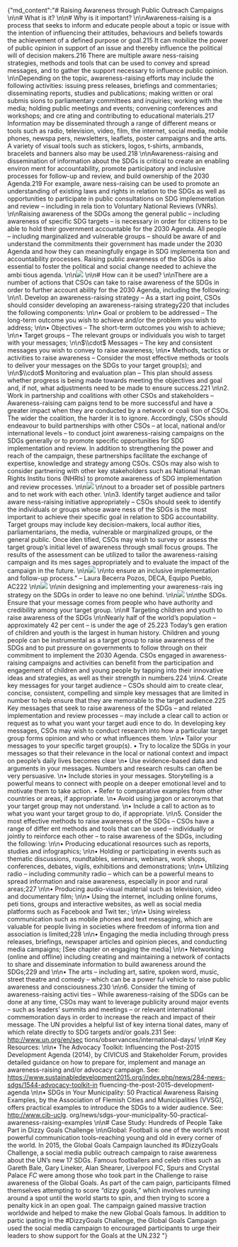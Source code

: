 {"md_content":"# Raising Awareness through Public Outreach Campaigns  \n\n# What is it?  \n\n# Why is it important?  \n\nAwareness-raising is a process that seeks to inform and educate people about a topic or issue with the intention of influencing their attitudes, behaviours and beliefs towards the achievement of a defined purpose or goal.215 It can mobilize the power of public opinion in support of an issue and thereby influence the political will of decision makers.216 There are multiple aware­ ness-raising strategies, methods and tools that can be used to convey and spread messages, and to gather the support necessary to influence public opinion.  \n\nDepending on the topic, awareness-raising efforts may include the following activities: issuing press releases, briefings and commentaries; disseminating reports, studies and publications; making written or oral submis­ sions to parliamentary committees and inquiries; working with the media; holding public meetings and events; convening conferences and workshops; and cre­ ating and contributing to educational materials.217 Information may be disseminated through a range of different means or tools such as radio, television, video, film, the internet, social media, mobile phones, newspa­ pers, newsletters, leaflets, poster campaigns and the arts. A variety of visual tools such as stickers, logos, t-shirts, armbands, bracelets and banners also may be used.218  \n\nAwareness-raising and dissemination of information about the SDGs is critical to create an enabling environ­ ment for accountability, promote participatory and inclusive processes for follow-up and review, and build ownership of the 2030 Agenda.219 For example, aware­ ness-raising can be used to promote an understanding of existing laws and rights in relation to the SDGs as well as opportunities to participate in public consultations on SDG implementation and review – including in rela­ tion to Voluntary National Reviews (VNRs).  \n\nRaising awareness of the SDGs among the general public – including awareness of specific SDG targets – is necessary in order for citizens to be able to hold their government accountable for the 2030 Agenda. All people – including marginalized and vulnerable groups – should be aware of and understand the commitments their government has made under the 2030 Agenda and how they can meaningfully engage in SDG implementa­ tion and accountability processes. Raising public awareness of the SDGs is also essential to foster the political and social change needed to achieve the ambi­ tious agenda.  \n\n![](images/edaf125909a3d0d2974369c86f61bbb8ddd0584e85a14339be946e11ff6539ae.jpg)  \n\n# How can it be used?  \n\nThere are a number of actions that CSOs can take to raise awareness of the SDGs in order to further account­ ability for the 2030 Agenda, including the following:  \n\n1. Develop an awareness-raising strategy – As a start­ ing point, CSOs should consider developing an awareness-raising strategy220 that includes the following components:  \n\n•  Goal or problem to be addressed – The long-term outcome you wish to achieve and/or the problem you wish to address;  \n\n• Objectives – The short-term outcomes you wish to achieve;  \n\n• Target groups – The relevant groups or individuals you wish to target with your messages;  \n\n$\\cdot$ Messages – The key and consistent messages you wish to convey to raise awareness;  \n\n• Methods, tactics or activities to raise awareness – Consider the most effective methods or tools to deliver your messages on the SDGs to your target group(s); and  \n\n$\\cdot$ Monitoring and evaluation plan – This plan should assess whether progress is being made towards meeting the objectives and goal and, if not, what adjustments need to be made to ensure success.221  \n\n2. Work in partnership and coalitions with other CSOs and stakeholders – Awareness-raising cam­ paigns tend to be more successful and have a greater impact when they are conducted by a network or coali­ tion of CSOs. The wider the coalition, the harder it is to ignore. Accordingly, CSOs should endeavour to build partnerships with other CSOs – at local, national and/or international levels – to conduct joint awareness-raising campaigns on the SDGs generally or to promote specific opportunities for SDG implementation and review. In addition to strengthening the power and reach of the campaign, these partnerships facilitate the exchange of expertise, knowledge and strategy among CSOs. CSOs may also wish to consider partnering with other key stakeholders such as National Human Rights Institu­ tions (NHRIs) to promote awareness of SDG implementation and review processes.  \n\n![](images/b1203633e6f192e4e76a079252eedaffe39d010efa848b43209b5ed26e0675fb.jpg)  \n\nout to a broader set of possible partners and to net­ work with each other.  \n\n3. Identify target audience and tailor aware­ ness-raising initiative appropriately – CSOs should seek to identify the individuals or groups whose aware­ ness of the SDGs is the most important to achieve their specific goal in relation to SDG accountability. Target groups may include key decision-makers, local author­ ities, parliamentarians, the media, vulnerable or marginalized groups, or the general public. Once iden­ tified, CSOs may wish to survey or assess the target group’s initial level of awareness through small focus groups. The results of the assessment can be utilized to tailor the awareness-raising campaign and its mes­ sages appropriately and to evaluate the impact of the campaign in the future.  \n\n![](images/3bab22aed59a6d1c84fd4daa5d2b5e58597fc295c2122d6f73ab2a161a87c57b.jpg)  \n\nto ensure an inclusive implementation and follow-up process.” – Laura Becerra Pozos, DECA, Equipo Pueblo, AC222  \n\n![](images/53b58f99027061bc78ff236ad49860c5c189155ab7999525f4d9e9f9fa65a0bb.jpg)  \n\nin designing and implementing your awareness-rais­ ing strategy on the SDGs in order to leave no one behind.  \n\n![](images/e69a79363ae2cd3b2e667f2643d768a9283a856f1a524805bf0c4624ee90340a.jpg)  \n\nthe SDGs. Ensure that your message comes from people who have authority and credibility among your target group.  \n\n# Targeting children and youth to raise awareness of the SDGs  \n\nNearly half of the world’s population – approximately 42 per cent – is under the age of 25.223 Today’s gen­ eration of children and youth is the largest in human history. Children and young people can be instrumental as a target group to raise awareness of the SDGs and to put pressure on governments to follow through on their commitment to implement the 2030 Agenda. CSOs engaged in awareness-raising campaigns and activities can benefit from the participation and engagement of children and young people by tapping into their innovative ideas and strategies, as well as their strength in numbers.224  \n\n4. Create key messages for your target audience – CSOs should aim to create clear, concise, consistent, compelling and simple key messages that are limited in number to help ensure that they are memorable to the target audience.225 Key messages that seek to raise awareness of the SDGs – and related implementation and review processes – may include a clear call to action or request as to what you want your target audi­ ence to do. In developing key messages, CSOs may wish to conduct research into how a particular target group forms opinion and who or what influences them.  \n\n• Tailor your messages to your specific target group(s). • Try to localize the SDGs in your messages so that their relevance in the local or national context and impact on people’s daily lives becomes clear   \n• Use evidence-based data and arguments in your messages. Numbers and research results can often be very persuasive.   \n• Include stories in your messages. Storytelling is a powerful means to connect with people on a deeper emotional level and to motivate them to take action. • Refer to comparative examples from other countries or areas, if appropriate.   \n• Avoid using jargon or acronyms that your target group may not understand.   \n• Include a call to action as to what you want your target group to do, if appropriate.  \n\n5. Consider the most effective methods to raise awareness of the SDGs – CSOs have a range of differ­ ent methods and tools that can be used – individually or jointly to reinforce each other – to raise awareness of the SDGs, including the following:  \n\n• Producing educational resources such as reports, studies and infographics;  \n\n• Holding or participating in events such as thematic discussions, roundtables, seminars, webinars, work­ shops, conferences, debates, vigils, exhibitions and demonstrations;  \n\n• Utilizing radio – including community radio – which can be a powerful means to spread information and raise awareness, especially in poor and rural areas;227  \n\n• Producing audio-visual material such as television, video and documentary film;  \n\n• Using the internet, including online forums, peti­ tions, groups and interactive websites, as well as social media platforms such as Facebook and Twit­ ter.;  \n\n• Using wireless communication such as mobile phones and text messaging, which are valuable for people living in societies where freedom of informa­ tion and association is limited;228  \n\n• Engaging the media including through press releases, briefings, newspaper articles and opinion pieces, and conducting media campaigns; [See chapter on engaging the media]  \n\n• Networking (online and offline) including creating and maintaining a network of contacts to share and disseminate information to build awareness around the SDGs;229 and  \n\n• The arts – including art, satire, spoken word, music, street theatre and comedy – which can be a power­ ful vehicle to raise public awareness and consciousness.230  \n\n6. Consider the timing of awareness-raising activi­ ties – While awareness-raising of the SDGs can be done at any time, CSOs may want to leverage publicity around major events – such as leaders’ summits and meetings – or relevant international commemoration days in order to increase the reach and impact of their message. The UN provides a helpful list of key interna­ tional dates, many of which relate directly to SDG targets and/or goals.231 See: http://www.un.org/en/sec­ tions/observances/international-days/  \n\n# Key Resources:  \n\n• The Advocacy Toolkit: Influencing the Post-2015 Development Agenda (2014), by CIVICUS and Stakeholder Forum, provides detailed guidance on how to prepare for, implement and manage an awareness-raising and/or advocacy campaign. See: https://www.sustainabledevelopment2015.org/index.php/news/284-news-sdgs/1544-advocacy-toolkit-in­ fluencing-the-post-2015-development-agenda  \n\n• SDGs in Your Municipality: 50 Practical Awareness Raising Examples, by the Association of Flemish Cities and Municipalities (VVSG), offers practical examples to introduce the SDGs to a wider audience. See: http://www.cib-uclg. org/news/sdgs-your-municipality-50-practical-awareness-raising-examples  \n\n# Case Study: Hundreds of People Take Part in Dizzy Goals Challenge  \n\nGlobal: Football is one of the world’s most powerful communication tools–reaching young and old in every corner of the world. In 2015, the Global Goals Campaign launched its #DizzyGoals Challenge, a social media public outreach campaign to raise awareness about the UN’s new 17 SDGs. Famous footballers and celeb­ rities such as Gareth Bale, Gary Lineker, Alan Shearer, Liverpool FC, Spurs and Crystal Palace $F C$ were among those who took part in the Challenge to raise awareness of the Global Goals. As part of the cam­ paign, participants filmed themselves attempting to score “dizzy goals,” which involves running around a spot until the world starts to spin, and then trying to score a penalty kick in an open goal. The campaign gained massive traction worldwide and helped to make the new Global Goals famous. In addition to partic­ ipating in the #DizzyGoals Challenge, the Global Goals Campaign used the social media campaign to encouraged participants to urge their leaders to show support for the Goals at the UN.232  "}